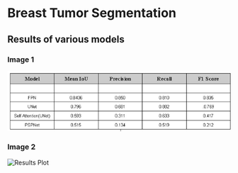 # Breast Tumor Segmentation

## Results of various models

### Image 1
![Results Table](results-table.jpeg)

### Image 2
![Results Plot](plot.png)
